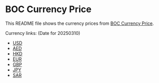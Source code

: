 # BOC Currency Price

This README file shows the currency prices from [BOC Currency Price](https://www.boc.cn/sourcedb/whpj/).

Currency links: (Date for 20250310)

- [USD](https://bocurrencyprice.techina.science/BOC_CURRENCY_PRICE/USD/20250310.json)
- [AED](https://bocurrencyprice.techina.science/BOC_CURRENCY_PRICE/AED/20250310.json)
- [HKD](https://bocurrencyprice.techina.science/BOC_CURRENCY_PRICE/HKD/20250310.json)
- [EUR](https://bocurrencyprice.techina.science/BOC_CURRENCY_PRICE/EUR/20250310.json)
- [GBP](https://bocurrencyprice.techina.science/BOC_CURRENCY_PRICE/GBP/20250310.json)
- [JPY](https://bocurrencyprice.techina.science/BOC_CURRENCY_PRICE/JPY/20250310.json)
- [SAR](https://bocurrencyprice.techina.science/BOC_CURRENCY_PRICE/SAR/20250310.json)
